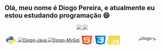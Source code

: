 ## Olá, meu nome é Diogo Pereira, e atualmente eu estou estudando programação 😄
<div align="center">
  <a href="https://github.com/DiogoWorkGit">
  <img height="180em" src="https://github-readme-stats.vercel.app/api?username=diogoworkgit&show_icons=true&theme=noctis_azureus&include_all_commits=true&count_private=true"/>
  <img height="150em" src="https://github-readme-stats.vercel.app/api/top-langs/?username=diogoworkgit&layout=compact&langs_count=7&theme=noctis_azureus"/>
</div>
<div style="display: inline_block"><br>
  <img align="center" alt="Diogo-Python" height="30" width="40" src="https://raw.githubusercontent.com/devicons/devicon/master/icons/python/python-original.svg">
  <img align="center" alt="Diogo-Java" height="30" width="40" src="https://cdn.jsdelivr.net/gh/devicons/devicon/icons/java/java-original.svg" />
  <img align="center" alt="Diogo-MySql" height="30" width="40" src="https://cdn.jsdelivr.net/gh/devicons/devicon/icons/mysql/mysql-original-wordmark.svg" />
   <img align="center" alt="Diogo-HTML" height="30" width="40" src="https://raw.githubusercontent.com/devicons/devicon/master/icons/html5/html5-original.svg">
  <img align="center" alt="Diogo-CSS" height="30" width="40" src="https://raw.githubusercontent.com/devicons/devicon/master/icons/css3/css3-original.svg">
  <img align="center" alt="Diogo-Js" height="30" width="40" src="https://raw.githubusercontent.com/devicons/devicon/master/icons/javascript/javascript-plain.svg">
  <img align="right" alt="Diogo-pic" height="150" style="border-radius:50px;" src="https://cdn.discordapp.com/attachments/775114564991713290/1021910766082863205/Happy_black_boy_invert.jpg?width=676&height=676">
</div>
  
  ##

